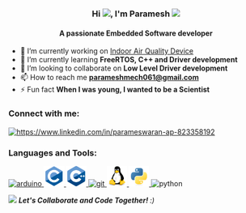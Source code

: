 <h3 align="center">  Hi <a href="https://www.gautamkrishnar.com/"><img src="https://media.giphy.com/media/hvRJCLFzcasrR4ia7z/giphy.gif" width="3%"></a>, I'm Paramesh <img src="https://emojis.slackmojis.com/emojis/images/1531849430/4246/blob-sunglasses.gif?1531849430" width="30"/></h3>
<h4 align="center">A passionate Embedded Software developer</h4>

- 🔭 I’m currently working on [Indoor Air Quality Device](https://bldghealth.net/air-quality-doctor)
- 🌱 I’m currently learning **FreeRTOS, C++ and Driver development**
- 👯 I’m looking to collaborate on **Low Level Driver development**
- 📫 How to reach me **parameshmech061@gmail.com**
- ⚡ Fun fact **When I was young, I wanted to be a Scientist**

<h3 align="left">Connect with me:</h3>
<p align="left">
<a href="https://linkedin.com/in/https://www.linkedin.com/in/parameswaran-ap-823358192" target="blank"><img align="center" src="https://raw.githubusercontent.com/rahuldkjain/github-profile-readme-generator/master/src/images/icons/Social/linked-in-alt.svg" alt="https://www.linkedin.com/in/parameswaran-ap-823358192" height="30" width="40" /></a>
</p>

<h3 align="left">Languages and Tools:</h3>
<p align="left"> <a href="https://www.arduino.cc/" target="_blank" rel="noreferrer"> <img src="https://cdn.worldvectorlogo.com/logos/arduino-1.svg" alt="arduino" width="40" height="40"/> </a> <a href="https://www.cprogramming.com/" target="_blank" rel="noreferrer"> <img src="https://raw.githubusercontent.com/devicons/devicon/master/icons/c/c-original.svg" alt="c" width="40" height="40"/> </a> <a href="https://www.w3schools.com/cpp/" target="_blank" rel="noreferrer"> <img src="https://raw.githubusercontent.com/devicons/devicon/master/icons/cplusplus/cplusplus-original.svg" alt="cplusplus" width="40" height="40"/> </a> <a href="https://git-scm.com/" target="_blank" rel="noreferrer"> <img src="https://www.vectorlogo.zone/logos/git-scm/git-scm-icon.svg" alt="git" width="40" height="40"/> </a> <a href="https://www.linux.org/" target="_blank" rel="noreferrer"> <img src="https://raw.githubusercontent.com/devicons/devicon/master/icons/linux/linux-original.svg" alt="linux" width="40" height="40"/> </a> <a href="https://www.python.org" target="_blank" rel="noreferrer"> <img src="https://raw.githubusercontent.com/devicons/devicon/master/icons/python/python-original.svg" alt="python" width="40" height="40"/> </a> <img src="https://camo.githubusercontent.com/61551b5407f39fdb6913913601d5335acd3aa72ede395ba7946f304a70040459/68747470733a2f2f7365656b6c6f676f2e636f6d2f696d616765732f452f6573707265737369662d73797374656d732d6c6f676f2d313335304239453737312d7365656b6c6f676f2e636f6d2e706e67" alt="python" width="40" height="40"/> </a>  </p>

<img src="https://media.giphy.com/media/LnQjpWaON8nhr21vNW/giphy.gif" width="60"> <em><b>Let's Collaborate and Code Together! </b> :)</em>
